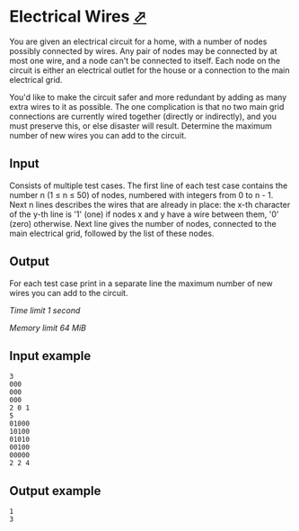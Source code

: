 # Electrical Wires [⬀](https://www.e-olymp.com/en/contests/9116/problems/79189)

You are given an electrical circuit for a home, with a number of nodes possibly connected by wires. Any pair of nodes may be connected by at most one wire, and a node can't be connected to itself. Each node on the circuit is either an electrical outlet for the house or a connection to the main electrical grid.

You'd like to make the circuit safer and more redundant by adding as many extra wires to it as possible. The one complication is that no two main grid connections are currently wired together (directly or indirectly), and you must preserve this, or else disaster will result. Determine the maximum number of new wires you can add to the circuit.

## Input

Consists of multiple test cases. The first line of each test case contains the number n (1 ≤ n ≤ 50) of nodes, numbered with integers from 0 to n - 1. Next n lines describes the wires that are already in place: the x-th character of the y-th line is '1' (one) if nodes x and y have a wire between them, '0' (zero) otherwise. Next line gives the number of nodes, connected to the main electrical grid, followed by the list of these nodes.

## Output

For each test case print in a separate line the maximum number of new wires you can add to the circuit.

_Time limit 1 second_

_Memory limit 64 MiB_

## Input example
```
3
000
000
000
2 0 1
5
01000
10100
01010
00100
00000
2 2 4
```

## Output example
```
1
3
```

